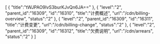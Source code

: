 [
	{
		"title":"tWJPAO9lvS3burKJvQn6JA=="
	},
	{
		"level":"2",
		"parent_id":"16309",
		"id":"16310",
		"title":"计费概述",
		"url":"/cdn/billing-overview",
		"status":"2"
	},
	{
		"level":"2",
		"parent_id":"16309",
		"id":"16311",
		"title":"计费变更",
		"url":"/cdn/billing-change",
		"status":"2"
	},
	{
		"level":"2",
		"parent_id":"16309",
		"id":"16312",
		"title":"欠费说明",
		"url":"/cdn/arrears",
		"status":"2"
	}
]